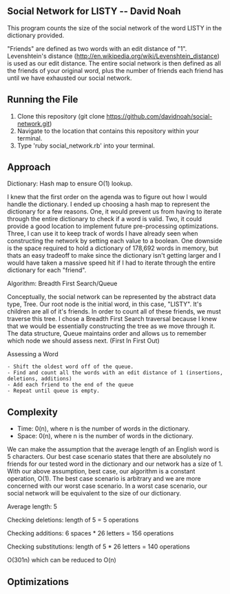 ## Social Network for LISTY -- David Noah

This program counts the size of the social network of the word LISTY in the dictionary provided.

"Friends" are defined as two words with an edit distance of "1". Levenshtein's distance (http://en.wikipedia.org/wiki/Levenshtein_distance) is used as our edit distance. The entire social network is then defined as all the friends of your original word, plus the number of friends each friend has until we have exhausted our social network.

Running the File
-------
1. Clone this repository (git clone https://github.com/davidnoah/social-network.git)
2. Navigate to the location that contains this repository within your terminal.
3. Type 'ruby social_network.rb' into your terminal.

Approach
-------
Dictionary: Hash map to ensure O(1) lookup.

I knew that the first order on the agenda was to figure out how I would handle the dictionary. I ended up choosing a hash map to represent the dictionary for a few reasons. One, it would prevent us from having to iterate through the entire dictionary to check if a word is valid. Two, it could provide a good location to implement future pre-processing optimizations. Three, I can use it to keep track of words I have already seen when constructing the network by setting each value to a boolean. One downside is the space required to hold a dictionary of 178,692 words in memory, but thats an easy tradeoff to make since the dictionary isn't getting larger and I would have taken a massive speed hit if I had to iterate through the entire dictionary for each "friend".

Algorithm: Breadth First Search/Queue

Conceptually, the social network can be represented by the abstract data type, Tree. Our root node is the initial word, in this case, "LISTY". It's children are all of it's friends. In order to count all of these friends, we must traverse this tree. I chose a Breadth First Search traversal because I knew that we would be essentially constructing the tree as we move through it. The data structure, Queue maintains order and allows us to remember which node we should assess next. (First In First Out)

  Assessing a Word

    - Shift the oldest word off of the queue.
    - Find and count all the words with an edit distance of 1 (insertions, deletions, additions)
    - Add each friend to the end of the queue
    - Repeat until queue is empty.

Complexity
-------
  - Time: 0(n), where n is the number of words in the dictionary.
  - Space: 0(n), where n is the number of words in the dictionary.

  We can make the assumption that the average length of an English word is 5 characters. Our best case scenario states that there are absolutely no friends for our tested word in the dictionary and our network has a size of 1. With our above assumption, best case, our algorithm is a constant operation, O(1). The best case scenario is arbitrary and we are more concerned with our worst case scenario. In a worst case scenario, our social network will be equivalent to the size of our dictionary.

  Average length: 5

  Checking deletions: length of 5 = 5 operations

  Checking additions: 6 spaces * 26 letters = 156 operations

  Checking substitutions: length of 5 * 26 letters = 140 operations

  O(301n) which can be reduced to O(n)

Optimizations
-------

